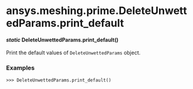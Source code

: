# ansys.meshing.prime.DeleteUnwettedParams.print_default



#### *static* DeleteUnwettedParams.print_default()

Print the default values of `DeleteUnwettedParams` object.

### Examples

```pycon
>>> DeleteUnwettedParams.print_default()
```

<!-- !! processed by numpydoc !! -->
